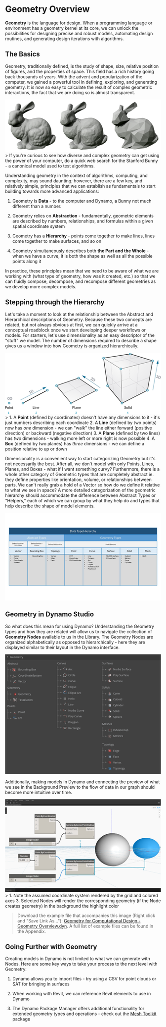 Geometry Overview
=================

**Geometry** is the language for design. When a programming language or environment has a geometry kernel at its core, we can unlock the possibilities for designing precise and robust models, automating design routines, and generating design iterations with algorithms.

The Basics
----------

Geometry, traditionally defined, is the study of shape, size, relative position of figures, and the properties of space. This field has a rich history going back thousands of years. With the advent and popularization of the computer, we gained a powerful tool in defining, exploring, and generating geometry. It is now so easy to calculate the result of complex geometric interactions, the fact that we are doing so is almost transparent.

![](images/5-1/StanfordBunny.png) &gt; If you're curious to see how diverse and complex geometry can get using the power of your computer, do a quick web search for the Stanford Bunny - a canonical model used to test algorithms.

Understanding geometry in the context of algorithms, computing, and complexity, may sound daunting; however, there are a few key, and relatively simple, principles that we can establish as fundamentals to start building towards more advanced applications:

1.  Geometry is **Data** - to the computer and Dynamo, a Bunny not much different than a number.

2.  Geometry relies on **Abstraction** - fundamentally, geometric elements are described by numbers, relationships, and formulas within a given spatial coordinate system

3.  Geometry has a **Hierarchy** - points come together to make lines, lines come together to make surfaces, and so on

4.  Geometry simultaneously describes both **the Part and the Whole** - when we have a curve, it is both the shape as well as all the possible points along it

In practice, these principles mean that we need to be aware of what we are working with (what type of geometry, how was it created, etc.) so that we can fluidly compose, decompose, and recompose different geometries as we develop more complex models.

Stepping through the Hierarchy
------------------------------

Let's take a moment to look at the relationship between the Abstract and Hierarchical descriptions of Geometry. Because these two concepts are related, but not always obvious at first, we can quickly arrive at a conceptual roadblock once we start developing deeper workflows or models. For starters, let's use dimensionality as an easy descriptor of the "stuff" we model. The number of dimensions required to describe a shape gives us a window into how Geometry is organized hierarchically.

![](images/5-1/GeometryDimensionality.png) &gt; 1. A **Point** (defined by coordinates) doesn't have any dimensions to it - it's just numbers describing each coordinate 2. A **Line** (defined by two points) now has *one* dimension - we can "walk" the line either forward (positive direction) or backward (negative direction) 3. A **Plane** (defined by two lines) has *two* dimensions - walking more left or more right is now possible 4. A **Box** (defined by two planes) has *three* dimensions - we can define a position relative to up or down

Dimensionality is a convenient way to start categorizing Geometry but it's not necessarily the best. After all, we don't model with only Points, Lines, Planes, and Boxes - what if I want something curvy? Furthermore, there is a whole other category of Geometric types that are completely abstract ie. they define properties like orientation, volume, or relationships between parts. We can't really grab a hold of a Vector so how do we define it relative to what we see in space? A more detailed categorization of the geometric hierarchy should accommodate the difference between Abstract Types or "Helpers," each of which we can group by what they help do and types that help describe the shape of model elements.

![Geometry Hierarchy](images/5-1/GeometryHierarchy.jpg)

Geometry in Dynamo Studio
-------------------------

So what does this mean for using Dynamo? Understanding the Geometry types and how they are related will allow us to navigate the collection of **Geometry Nodes** available to us in the Library. The Geometry Nodes are organized alphabetically as opposed to hierarchically - here they are displayed similar to their layout in the Dynamo interface.

![Geometry in Dynamo](images/5-1/GeometryOrganization2.png)

Additionally, making models in Dynamo and connecting the preview of what we see in the Background Preview to the flow of data in our graph should become more intuitive over time.

![](images/5-1/GeometryInDynamo.png) &gt; 1. Note the assumed coordinate system rendered by the grid and colored axes 3. Selected Nodes will render the corresponding geometry (if the Node creates geometry) in the background the highlight color

> Download the example file that accompanies this image (Right click and "Save Link As..."): [Geometry for Computational Design - Geometry Overview.dyn](datasets/5-1/Geometry%20for%20Computational%20Design%20-%20Geometry%20Overview.dyn). A full list of example files can be found in the Appendix.

Going Further with Geometry
---------------------------

Creating models in Dynamo is not limited to what we can generate with Nodes. Here are some key ways to take your process to the next level with Geometry:

1.  Dynamo allows you to import files - try using a CSV for point clouds or SAT for bringing in surfaces

2.  When working with Revit, we can reference Revit elements to use in Dynamo

3.  The Dynamo Package Manager offers additional functionality for extended geometry types and operations - check out the [Mesh Toolkit](https://github.com/DynamoDS/Dynamo/wiki/Dynamo-Mesh-Toolkit) package


